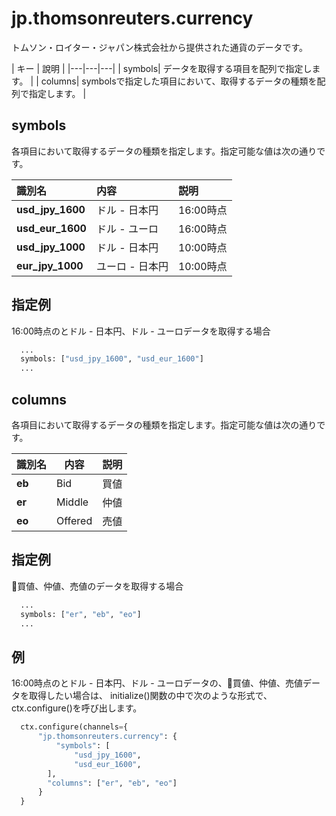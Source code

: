 # jp.thomsonreuters.currency

トムソン・ロイター・ジャパン株式会社から提供された通貨のデータです。

| キー | 說明 |
|---|---|---|
| symbols| データを取得する項目を配列で指定します。 |
| columns| symbolsで指定した項目において、取得するデータの種類を配列で指定します。 |

## symbols

各項目において取得するデータの種類を指定します。指定可能な値は次の通りです。

| 識別名 | 内容 | 説明 |
|:-----------|:------------|:------------|
|**usd_jpy_1600**|ドル - 日本円|16:00時点|
|**usd_eur_1600**|ドル - ユーロ|16:00時点|
|**usd_jpy_1000**|ドル - 日本円|10:00時点|
|**eur_jpy_1000**|ユーロ - 日本円|10:00時点|

## 指定例

16:00時点のとドル - 日本円、ドル - ユーロデータを取得する場合

```python
  ...
  symbols: ["usd_jpy_1600", "usd_eur_1600"]
  ...
```

## columns

各項目において取得するデータの種類を指定します。指定可能な値は次の通りです。

|識別名|内容|説明|
|-----|---|---|
|**eb**|Bid|買値|
|**er**|Middle|仲値|
|**eo**|Offered|売値|

## 指定例

買値、仲値、売値のデータを取得する場合

```python
  ...
  symbols: ["er", "eb", "eo"]
  ...
```

## 例

16:00時点のとドル - 日本円、ドル - ユーロデータの、買値、仲値、売値データを取得したい場合は、
initialize()関数の中で次のような形式で、ctx.configure()を呼び出します。

```python
  ctx.configure(channels={
      "jp.thomsonreuters.currency": {
          "symbols": [
              "usd_jpy_1600",
              "usd_eur_1600",
        ],
        "columns": ["er", "eb", "eo"]
      }
  }

```

